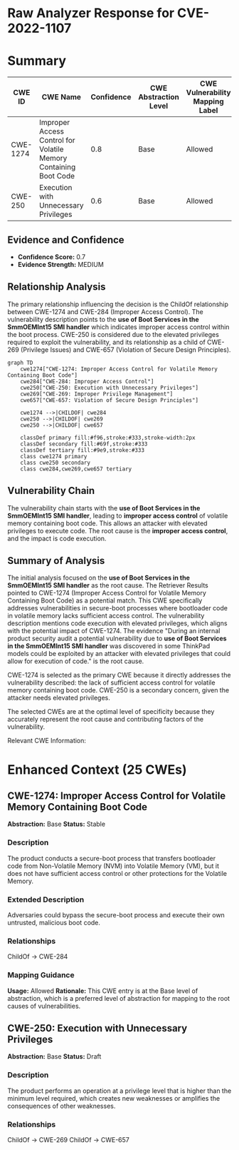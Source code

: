 # Raw Analyzer Response for CVE-2022-1107

# Summary
| CWE ID | CWE Name | Confidence | CWE Abstraction Level | CWE Vulnerability Mapping Label | CWE-Vulnerability Mapping Notes |
|---|---|---|---|---|---|
| CWE-1274 | Improper Access Control for Volatile Memory Containing Boot Code | 0.8 | Base | Allowed | Primary CWE |
| CWE-250 | Execution with Unnecessary Privileges | 0.6 | Base | Allowed | Secondary Candidate |

## Evidence and Confidence

*   **Confidence Score:** 0.7
*   **Evidence Strength:** MEDIUM

## Relationship Analysis
The primary relationship influencing the decision is the ChildOf relationship between CWE-1274 and CWE-284 (Improper Access Control). The vulnerability description points to the **use of Boot Services in the SmmOEMInt15 SMI handler** which indicates improper access control within the boot process. CWE-250 is considered due to the elevated privileges required to exploit the vulnerability, and its relationship as a child of CWE-269 (Privilege Issues) and CWE-657 (Violation of Secure Design Principles).

```mermaid
graph TD
    cwe1274["CWE-1274: Improper Access Control for Volatile Memory Containing Boot Code"]
    cwe284["CWE-284: Improper Access Control"]
    cwe250["CWE-250: Execution with Unnecessary Privileges"]
    cwe269["CWE-269: Improper Privilege Management"]
    cwe657["CWE-657: Violation of Secure Design Principles"]

    cwe1274 -->|CHILDOF| cwe284
    cwe250 -->|CHILDOF| cwe269
    cwe250 -->|CHILDOF| cwe657

    classDef primary fill:#f96,stroke:#333,stroke-width:2px
    classDef secondary fill:#69f,stroke:#333
    classDef tertiary fill:#9e9,stroke:#333
    class cwe1274 primary
    class cwe250 secondary
    class cwe284,cwe269,cwe657 tertiary
```

## Vulnerability Chain
The vulnerability chain starts with the **use of Boot Services in the SmmOEMInt15 SMI handler**, leading to **improper access control** of volatile memory containing boot code. This allows an attacker with elevated privileges to execute code. The root cause is the **improper access control**, and the impact is code execution.

## Summary of Analysis
The initial analysis focused on the **use of Boot Services in the SmmOEMInt15 SMI handler** as the root cause. The Retriever Results pointed to CWE-1274 (Improper Access Control for Volatile Memory Containing Boot Code) as a potential match. This CWE specifically addresses vulnerabilities in secure-boot processes where bootloader code in volatile memory lacks sufficient access control. The vulnerability description mentions code execution with elevated privileges, which aligns with the potential impact of CWE-1274. The evidence "During an internal product security audit a potential vulnerability due to **use of Boot Services in the SmmOEMInt15 SMI handler** was discovered in some ThinkPad models could be exploited by an attacker with elevated privileges that could allow for execution of code." is the root cause.

CWE-1274 is selected as the primary CWE because it directly addresses the vulnerability described: the lack of sufficient access control for volatile memory containing boot code. CWE-250 is a secondary concern, given the attacker needs elevated privileges.

The selected CWEs are at the optimal level of specificity because they accurately represent the root cause and contributing factors of the vulnerability.

Relevant CWE Information:

# Enhanced Context (25 CWEs)

## CWE-1274: Improper Access Control for Volatile Memory Containing Boot Code
**Abstraction:** Base
**Status:** Stable

### Description
The product conducts a secure-boot process that transfers bootloader code from Non-Volatile Memory (NVM) into Volatile Memory (VM), but it does not have sufficient access control or other protections for the Volatile Memory.

### Extended Description
Adversaries could bypass the secure-boot process and execute their own untrusted, malicious boot code.

### Relationships
ChildOf -> CWE-284

### Mapping Guidance
**Usage:** Allowed
**Rationale:** This CWE entry is at the Base level of abstraction, which is a preferred level of abstraction for mapping to the root causes of vulnerabilities.

## CWE-250: Execution with Unnecessary Privileges
**Abstraction:** Base
**Status:** Draft

### Description
The product performs an operation at a privilege level that is higher than the minimum level required, which creates new weaknesses or amplifies the consequences of other weaknesses.

### Relationships
ChildOf -> CWE-269
ChildOf -> CWE-657